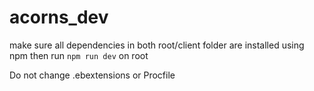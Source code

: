 # acorns_dev

make sure all dependencies in both root/client folder are installed using npm
then run `npm run dev` on root

Do not change .ebextensions or Procfile

